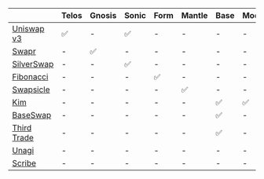 |                                           | Telos | Gnosis | Sonic | Form | Mantle | Base | Mode | Taiko | Scroll |
| ----------------------------------------- | ----- | ------ | ----- | ---- | ------ | ---- | ---- | ----- | ------ |
| [Uniswap v3](https://app.uniswap.org/)    | ✅    | -      | ✅    | -    | -      | -    | -    | ✅    | ✅     |
| [Swapr](https://swapr.eth.link/)          | -     | ✅     | -     | -    | -      | -    | -    | -     | -      |
| [SilverSwap](https://silverswap.io/)      | -     | -      | ✅    | -    | -      | -    | -    | -     | -      |
| [Fibonacci](https://www.fibonacci-dex.xy) | -     | -      | -     | ✅   | -      | -    | -    | -     | -      |
| [Swapsicle](https://www.swapsicle.io/)    | -     | -      | -     | -    | ✅     | -    | -    | -     | -      |
| [Kim](https://www.kim.exchange)           | -     | -      | -     | -    | -      | ✅   | ✅   | -     | -      |
| [BaseSwap](https://baseswap.fi/)          | -     | -      | -     | -    | -      | ✅   | -    | -     | -      |
| [Third Trade](https://third.trade/)       | -     | -      | -     | -    | -      | ✅   | -    | -     | -      |
| [Unagi](https://unagiswap.xyz/)           | -     | -      | -     | -    | -      | -    | -    | ✅    | -      |
| [Scribe](https://scribe.exchange)         | -     | -      | -     | -    | -      | -    | -    | -     | ✅     |
